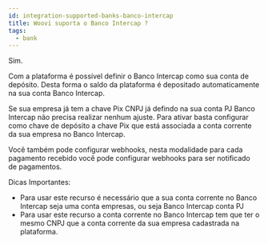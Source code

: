 ```yaml
---
id: integration-supported-banks-banco-intercap
title: Woovi suporta o Banco Intercap ?
tags:
  - bank
---
```


Sim.

Com a plataforma é possível definir o Banco Intercap como sua conta de depósito. Desta forma o saldo da plataforma é depositado automaticamente na sua conta Banco Intercap.

Se sua empresa já tem a chave Pix CNPJ já defindo na sua conta PJ Banco Intercap não precisa realizar nenhum ajuste. Para ativar basta configurar como chave de depósito a chave Pix que está associada a conta corrente da sua empresa no Banco Intercap.

Você também pode configurar webhooks, nesta modalidade para cada pagamento recebido você pode configurar webhooks para ser notificado de pagamentos.

Dicas Importantes:

- Para usar este recurso é necessário que a sua conta corrente no Banco Intercap seja uma conta empresas, ou seja Banco Intercap conta PJ
- Para usar este recurso a conta corrente no Banco Intercap tem que ter o mesmo CNPJ que a conta corrente da sua empresa cadastrada na plataforma.

